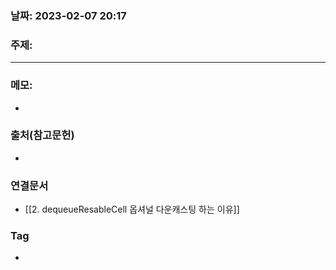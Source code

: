 ### 날짜: 2023-02-07 20:17

### 주제: 
---
### 메모: 
- 

### 출처(참고문헌) 
- 

### 연결문서 
- [[2. dequeueResableCell 옵셔널 다운캐스팅 하는 이유]]

### Tag
- 